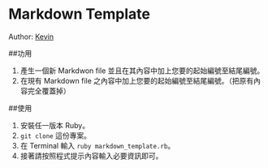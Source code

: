 Markdown Template
=================

Author: [Kevin](http://blog.cgmlife.net/)

##功用

1. 產生一個新 Markdwon file 並且在其內容中加上您要的起始編號至結尾編號。
2. 在現有 Markdown file 之內容中加上您要的起始編號至結尾編號。（把原有內容完全覆蓋掉）

##使用

1. 安裝任一版本 Ruby。
2. <code>git clone</code> 這份專案。
3. 在 Terminal 輸入 <code>ruby markdown_template.rb</code>。
4. 接著請按照程式提示內容輸入必要資訊即可。
